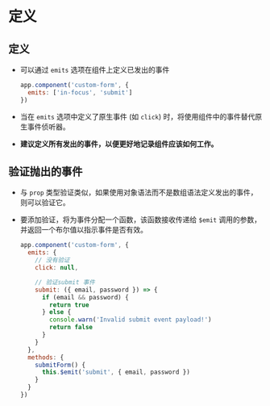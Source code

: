 # 定义

## 定义

  - 可以通过 `emits` 选项在组件上定义已发出的事件

    ```javascript
    app.component('custom-form', {
      emits: ['in-focus', 'submit']
    })
    ```

  - 当在 `emits` 选项中定义了原生事件 (如 `click`) 时，将使用组件中的事件替代原生事件侦听器。

  - **建议定义所有发出的事件，以便更好地记录组件应该如何工作。**

## 验证抛出的事件

  - 与 `prop` 类型验证类似，如果使用对象语法而不是数组语法定义发出的事件，则可以验证它。

  - 要添加验证，将为事件分配一个函数，该函数接收传递给 `$emit` 调用的参数，并返回一个布尔值以指示事件是否有效。

    ```javascript
    app.component('custom-form', {
      emits: {
        // 没有验证
        click: null,

        // 验证submit 事件
        submit: ({ email, password }) => {
          if (email && password) {
            return true
          } else {
            console.warn('Invalid submit event payload!')
            return false
          }
        }
      },
      methods: {
        submitForm() {
          this.$emit('submit', { email, password })
        }
      }
    })
    ```

